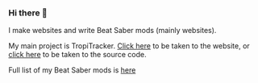 ### Hi there 👋

I make websites and write Beat Saber mods (mainly websites).

My main project is TropiTracker. [Click here](https://tropitracker.com) to be taken to the website, or [click here](https://github.com/CGray1234/TropiTracker) to be taken to the source code.

Full list of my Beat Saber mods is [here](https://cgray1234.github.io/bs-stuff/mods)

<!--
**CGray1234/CGray1234** is a ✨ _special_ ✨ repository because its `README.md` (this file) appears on your GitHub profile.

Here are some ideas to get you started:

- 🔭 I’m currently working on ...
- 🌱 I’m currently learning ...
- 👯 I’m looking to collaborate on ...
- 🤔 I’m looking for help with ...
- 💬 Ask me about ...
- 📫 How to reach me: ...
- 😄 Pronouns: ...
- ⚡ Fun fact: ...
-->
